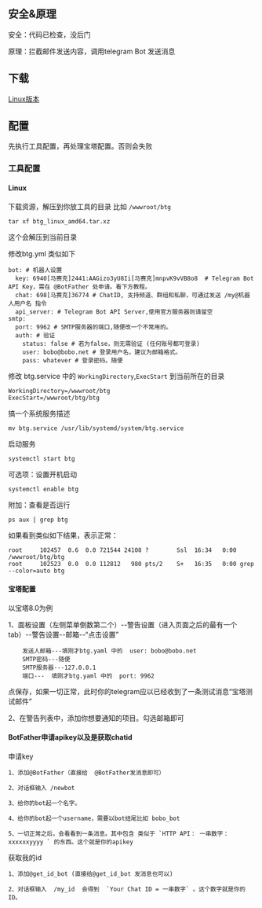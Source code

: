 ## 安全&原理

安全：代码已检查，没后门

原理：拦截邮件发送内容，调用telegram Bot 发送消息

## 下载

[Linux版本](./assets/btg_linux_amd64.tar.xz)

## 配置

先执行工具配置，再处理宝塔配置。否则会失败

### 工具配置

#### Linux 

下载资源，解压到你放工具的目录 比如 `/wwwroot/btg`



```
tar xf btg_linux_amd64.tar.xz 
``` 

这个会解压到当前目录

修改btg.yml 类似如下

```
bot: # 机器人设置
  key: 6940[马赛克]2441:AAGizo3yU8Ii[马赛克]mnpvK9vVB8o8  # Telegram Bot API Key，需在 @BotFather 处申请。看下方教程。
  chat: 698[马赛克]36774 # ChatID, 支持频道、群组和私聊，可通过发送 /my@机器人用户名 指令
  api_server: # Telegram Bot API Server,使用官方服务器则请留空
smtp:
  port: 9962 # SMTP服务器的端口,随便改一个不常用的。
  auth: # 验证
    status: false # 若为false，则无需验证 (任何账号都可登录)
    user: bobo@bobo.net # 登录用户名，建议为邮箱格式。
    pass: whatever # 登录密码。随便
```



修改 btg.service 中的 `WorkingDirectory`,`ExecStart` 到当前所在的目录

```
WorkingDirectory=/wwwroot/btg
ExecStart=/wwwroot/btg/btg
```

搞一个系统服务描述

```
mv btg.service /usr/lib/systemd/system/btg.service
```


启动服务
```
systemctl start btg
```

可选项：设置开机启动

```
systemctl enable btg
```

附加：查看是否运行

```
ps aux | grep btg 
```

如果看到类似如下结果，表示正常：

```
root     102457  0.6  0.0 721544 24108 ?        Ssl  16:34   0:00 /wwwroot/btg/btg
root     102523  0.0  0.0 112812   980 pts/2    S+   16:35   0:00 grep --color=auto btg
```



#### 宝塔配置

以宝塔8.0为例

1、面板设置（左侧菜单倒数第二个）--警告设置（进入页面之后的最有一个tab）--警告设置--邮箱--“点击设置”

```
    发送人邮箱---填刚才btg.yaml 中的  user: bobo@bobo.net
    SMTP密码---随便
    SMTP服务器---127.0.0.1
    端口---  填刚才btg.yaml 中的  port: 9962 
```


点保存，如果一切正常，此时你的telegram应以已经收到了一条测试消息“宝塔测试邮件”


2、在警告列表中，添加你想要通知的项目。勾选邮箱即可
    



#### BotFather申请apikey以及是获取chatid

申请key


    1、添加@BotFather（直接给  @BotFather发消息即可）
    
    2、对话框输入 /newbot

    3、给你的bot起一个名字。

    4、给你的bot起一个username，需要以bot结尾比如 bobo_bot

    5、一切正常之后，会看看到一条消息。其中包含 类似于 `HTTP API： 一串数字：xxxxxxyyyy ` 的东西。这个就是你的apikey


获取我的id

    1、添加@get_id_bot (直接给@get_id_bot 发消息也可以)

    2、对话框输入  /my_id  会得到  `Your Chat ID = 一串数字` 。这个数字就是你的ID。


